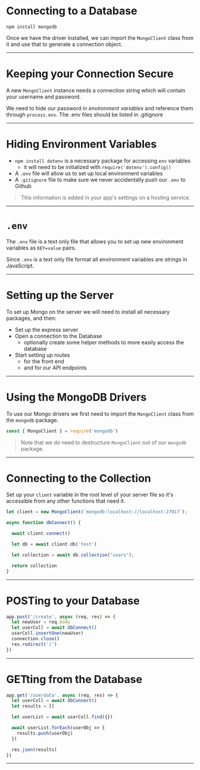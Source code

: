# Connecting to a Database

```
npm install mongodb
```

Once we have the driver installed, we can import the `MongoClient` class from it and use that to generate a connection object.

---

# Keeping your Connection Secure

A new `MongoClient` instance needs a connection string which will contain your username and password. 

We need to hide our password in *environment variables* and reference them through `process.env`. The .env files should be listed in .gitignore

---

# Hiding Environment Variables

* `npm install dotenv` is a necessary package for accessing `env` variables
  * it will need to be initialized with `require('dotenv').config()`
* A `.env` file will allow us to set up local environment variables
* A `.gitignore` file to make sure we never accidentally push our `.env` to Github

> This information is added in your app's settings on a hosting service.

---

# `.env`

The `.env` file is a text only file that allows you to set up new environment variables as `KEY=value` pairs.

Since `.env` is a text only file format all environment variables are *strings* in JavaScript.


---

# Setting up the Server

To set up Mongo on the server we will need to install all necessary packages, and then:

* Set up the express server
* Open a connection to the Database
  * optionally create some helper methods to more easily access the database
* Start setting up routes
  * for the front end
  * and for our API endpoints

---

# Using the MongoDB Drivers

To use our Mongo drivers we first need to import the `MongoClient` class from the `mongodb` package.

```js
const { MongoClient } = require('mongodb')
```

> Note that we *do* need to destructure `MongoClient` out of our `mongodb` package.

---

# Connecting to the Collection

Set up your `client` variable in the root level of your server file so it's accessible from any other functions that need it.

```js
let client = new MongoClient(`mongodb:localhost://localhost:27017`);

async function dbConnect() {

  await client.connect()

  let db = await client.db('test')

  let collection = await db.collection("users");

  return collection
}
```

---


# POSTing to your Database


```js
app.post('/create', async (req, res) => {
  let newUser = req.body
  let userColl = await dbConnect()
  userColl.insertOne(newUser)
  connection.close()
  res.redirect('/')
})
```

---

# GETting from the Database


```js
app.get('/userdata', async (req, res) => {
  let userColl = await dbConnect()
  let results = []

  let userList = await userColl.find({})

  await userList.forEach(userObj => {
    results.push(userObj)
  })

  res.json(results)
})
```

---
